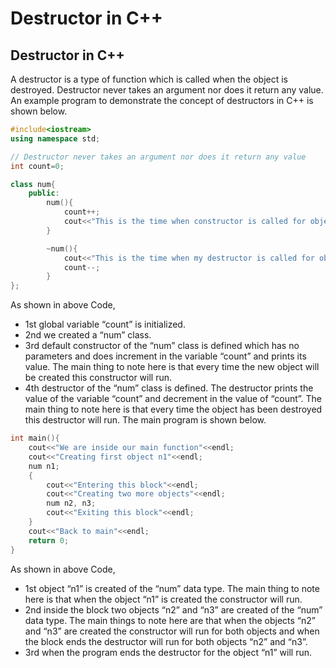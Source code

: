 # Destructor in C++
## Destructor in C++
A destructor is a type of function which is called when the object is destroyed. Destructor never takes an argument nor does it return any value. An example program to demonstrate the concept of destructors in C++ is shown below.
```cpp
#include<iostream>
using namespace std;

// Destructor never takes an argument nor does it return any value 
int count=0;

class num{
    public:
        num(){
            count++;
            cout<<"This is the time when constructor is called for object number"<<count<<endl;
        }

        ~num(){
            cout<<"This is the time when my destructor is called for object number"<<count<<endl;
            count--;
        }
};
```
As shown in above Code,

- 1st global variable “count” is initialized.
- 2nd we created a “num” class.
- 3rd default constructor of the “num” class is defined which has no parameters and does increment in the variable “count” and prints its value. The main thing to note here is that every time the new object will be created this constructor will run.
- 4th destructor of the “num” class is defined. The destructor prints the value of the variable “count” and decrement in the value of “count”. The main thing to note here is that every time the object has been destroyed this destructor will run.
The main program is shown below.
```cpp
int main(){
    cout<<"We are inside our main function"<<endl;
    cout<<"Creating first object n1"<<endl;
    num n1;
    {
        cout<<"Entering this block"<<endl;
        cout<<"Creating two more objects"<<endl;
        num n2, n3;
        cout<<"Exiting this block"<<endl;
    }
    cout<<"Back to main"<<endl;
    return 0;
}
```
As shown in above Code,

- 1st object “n1” is created of the “num” data type. The main thing to note here is that when the object “n1” is created the constructor will run.
- 2nd inside the block two objects “n2” and “n3” are created of the “num” data type. The main things to note here are that when the objects “n2” and “n3” are created the constructor will run for both objects and when the block ends the destructor will run for both objects “n2” and “n3”.
- 3rd when the program ends the destructor for the object “n1” will run.